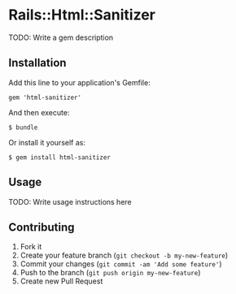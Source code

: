 # Rails::Html::Sanitizer

TODO: Write a gem description

## Installation

Add this line to your application's Gemfile:

    gem 'html-sanitizer'

And then execute:

    $ bundle

Or install it yourself as:

    $ gem install html-sanitizer

## Usage

TODO: Write usage instructions here

## Contributing

1. Fork it
2. Create your feature branch (`git checkout -b my-new-feature`)
3. Commit your changes (`git commit -am 'Add some feature'`)
4. Push to the branch (`git push origin my-new-feature`)
5. Create new Pull Request
